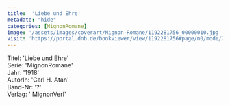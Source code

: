 ```yaml
---
title:  'Liebe und Ehre'
metadate: "hide"
categories: [MignonRomane]
image: '/assets/images/coverart/Mignon-Romane/1192281756_00000010.jpg'
visit: 'https://portal.dnb.de/bookviewer/view/1192281756#page/n0/mode/2up'
---
```

Titel: 'Liebe und Ehre' <br>
Serie: 'MignonRomane' <br>
Jahr: '1918' <br>
AutorIn: 'Carl H. Atan' <br>
Band-Nr: '?' <br>
Verlag: ' MignonVerl'